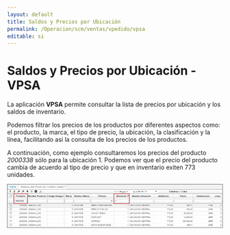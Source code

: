 ```yaml
---
layout: default
title: Saldos y Precios por Ubicación
permalink: /Operacion/scm/ventas/vpedido/vpsa
editable: si
---
```


# Saldos y Precios por Ubicación -  VPSA


La aplicación **VPSA** permite consultar la lista de precios por ubicación y los saldos de inventario.  

Podemos filtrar los precios de los productos por diferentes aspectos como: el producto, la marca, el tipo de precio, la ubicación, la clasificación y la línea, facilitando así la consulta de los precios de los productos.  

A continuación, como ejemplo consultaremos los precios del producto _2000338_ sólo para la ubicación 1. Podemos ver que el precio del producto cambia de acuerdo al tipo de precio y que en inventario exiten 773 unidades.  

![](vpsa.png)
